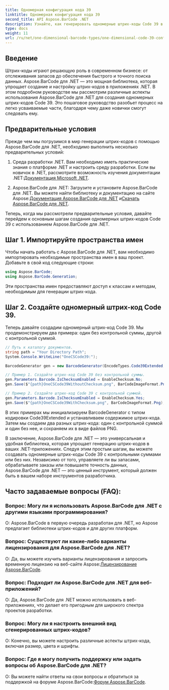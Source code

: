 ```yaml
---
title: Одномерная конфигурация кода 39
linktitle: Одномерная конфигурация кода 39
second_title: API Aspose.BarCode .NET
description: Узнайте, как генерировать одномерные штрих-коды Code 39 в .NET с помощью Aspose.BarCode. Пошаговое руководство для разработчиков.
type: docs
weight: 11
url: /ru/net/one-dimensional-barcode-types/one-dimensional-code-39-configuration/
---
```


## Введение

Штрих-коды играют решающую роль в современном бизнесе: от отслеживания запасов до обеспечения быстрого и точного поиска данных. Aspose.BarCode для .NET — это мощная библиотека, которая упрощает создание и настройку штрих-кодов в приложениях .NET. В этом подробном руководстве мы рассмотрим различные аспекты использования Aspose.BarCode для .NET для создания одномерных штрих-кодов Code 39. Это пошаговое руководство разобьет процесс на легко усваиваемые части, благодаря чему даже новички смогут следовать ему.

## Предварительные условия

Прежде чем мы погрузимся в мир генерации штрих-кодов с помощью Aspose.BarCode для .NET, необходимо выполнить несколько предварительных условий:

1.  Среда разработки .NET. Вам необходимо иметь практические знания о платформе .NET и настроить среду разработки. Если вы новичок в .NET, рассмотрите возможность изучения документации .NET:[Документация Microsoft .NET](https://docs.microsoft.com/en-us/dotnet/).

2. Aspose.BarCode для .NET: Загрузите и установите Aspose.BarCode для .NET. Вы можете найти библиотеку и документацию на сайте Aspose:[Документация Aspose.BarCode для .NET](https://reference.aspose.com/barcode/net/) и[Скачать Aspose.BarCode для .NET](https://releases.aspose.com/barcode/net/).

Теперь, когда мы рассмотрели предварительные условия, давайте перейдем к основным шагам создания одномерных штрих-кодов Code 39 с использованием Aspose.BarCode для .NET.

## Шаг 1. Импортируйте пространства имен
Чтобы начать работать с Aspose.BarCode для .NET, вам необходимо импортировать необходимые пространства имен в ваш проект. Добавьте в свой код следующие строки:

```csharp
using Aspose.BarCode;
using Aspose.BarCode.Generation;
```

Эти пространства имен предоставляют доступ к классам и методам, необходимым для генерации штрих-кода.

## Шаг 2. Создайте одномерный штрих-код Code 39.

Теперь давайте создадим одномерный штрих-код Code 39. Мы продемонстрируем два примера: один без контрольной суммы, другой с контрольной суммой.

```csharp
// Путь к каталогу документов.
string path = "Your Directory Path";
System.Console.WriteLine("OneCSCode39:");

BarcodeGenerator gen = new BarcodeGenerator(EncodeTypes.Code39Extended, "CODE");

// Пример 1. Создайте штрих-код Code 39 без контрольной суммы.
gen.Parameters.Barcode.IsChecksumEnabled = EnableChecksum.No;
gen.Save($"{path}OneCSCode39WithoutChecksum.png", BarCodeImageFormat.Png);

// Пример 2. Создайте штрих-код Code 39 с контрольной суммой.
gen.Parameters.Barcode.IsChecksumEnabled = EnableChecksum.Yes;
gen.Save($"{path}OneCSCode39WithChecksum.png", BarCodeImageFormat.Png);
```

В этих примерах мы инициализируем BarcodeGenerator с типом кодировки Code39Extended и устанавливаем содержимое штрих-кода. Затем мы создаем два разных штрих-кода: один с контрольной суммой и один без нее, и сохраняем их в виде файлов PNG.

В заключение, Aspose.BarCode для .NET — это универсальная и удобная библиотека, которая упрощает генерацию штрих-кодов в ваших .NET-приложениях. Следуя этим простым шагам, вы можете создавать одномерные штрих-коды Code 39 с контрольными суммами или без них. Независимо от того, управляете ли вы запасами, обрабатываете заказы или повышаете точность данных, Aspose.BarCode для .NET — это ценный инструмент, который должен быть в вашем наборе инструментов разработчика.

## Часто задаваемые вопросы (FAQ):

### Вопрос: Могу ли я использовать Aspose.BarCode для .NET с другими языками программирования?
О: Aspose.BarCode в первую очередь разработан для .NET, но Aspose предлагает библиотеки штрих-кодов и для других платформ.

### Вопрос: Существуют ли какие-либо варианты лицензирования для Aspose.BarCode для .NET?
О: Да, вы можете изучить варианты лицензирования и запросить временную лицензию на веб-сайте Aspose:[Лицензирование Aspose.BarCode](https://purchase.aspose.com/temporary-license/).

### Вопрос: Подходит ли Aspose.BarCode для .NET для веб-приложений?
О: Да, Aspose.BarCode для .NET можно использовать в веб-приложениях, что делает его пригодным для широкого спектра проектов разработки.

### Вопрос: Могу ли я настроить внешний вид сгенерированных штрих-кодов?
О: Конечно, вы можете настроить различные аспекты штрих-кода, включая размер, цвета и шрифты.

### Вопрос: Где я могу получить поддержку или задать вопросы об Aspose.BarCode для .NET?
 О: Вы можете найти ответы на свои вопросы и обратиться за поддержкой на форуме Aspose.BarCode:[Форум Aspose.BarCode](https://forum.aspose.com/c/barcode/13).